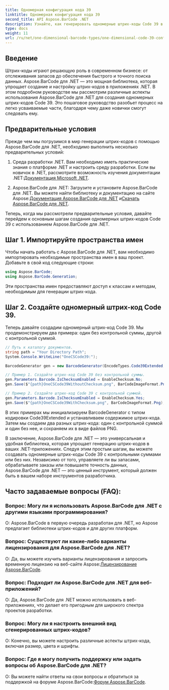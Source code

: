 ```yaml
---
title: Одномерная конфигурация кода 39
linktitle: Одномерная конфигурация кода 39
second_title: API Aspose.BarCode .NET
description: Узнайте, как генерировать одномерные штрих-коды Code 39 в .NET с помощью Aspose.BarCode. Пошаговое руководство для разработчиков.
type: docs
weight: 11
url: /ru/net/one-dimensional-barcode-types/one-dimensional-code-39-configuration/
---
```


## Введение

Штрих-коды играют решающую роль в современном бизнесе: от отслеживания запасов до обеспечения быстрого и точного поиска данных. Aspose.BarCode для .NET — это мощная библиотека, которая упрощает создание и настройку штрих-кодов в приложениях .NET. В этом подробном руководстве мы рассмотрим различные аспекты использования Aspose.BarCode для .NET для создания одномерных штрих-кодов Code 39. Это пошаговое руководство разобьет процесс на легко усваиваемые части, благодаря чему даже новички смогут следовать ему.

## Предварительные условия

Прежде чем мы погрузимся в мир генерации штрих-кодов с помощью Aspose.BarCode для .NET, необходимо выполнить несколько предварительных условий:

1.  Среда разработки .NET. Вам необходимо иметь практические знания о платформе .NET и настроить среду разработки. Если вы новичок в .NET, рассмотрите возможность изучения документации .NET:[Документация Microsoft .NET](https://docs.microsoft.com/en-us/dotnet/).

2. Aspose.BarCode для .NET: Загрузите и установите Aspose.BarCode для .NET. Вы можете найти библиотеку и документацию на сайте Aspose:[Документация Aspose.BarCode для .NET](https://reference.aspose.com/barcode/net/) и[Скачать Aspose.BarCode для .NET](https://releases.aspose.com/barcode/net/).

Теперь, когда мы рассмотрели предварительные условия, давайте перейдем к основным шагам создания одномерных штрих-кодов Code 39 с использованием Aspose.BarCode для .NET.

## Шаг 1. Импортируйте пространства имен
Чтобы начать работать с Aspose.BarCode для .NET, вам необходимо импортировать необходимые пространства имен в ваш проект. Добавьте в свой код следующие строки:

```csharp
using Aspose.BarCode;
using Aspose.BarCode.Generation;
```

Эти пространства имен предоставляют доступ к классам и методам, необходимым для генерации штрих-кода.

## Шаг 2. Создайте одномерный штрих-код Code 39.

Теперь давайте создадим одномерный штрих-код Code 39. Мы продемонстрируем два примера: один без контрольной суммы, другой с контрольной суммой.

```csharp
// Путь к каталогу документов.
string path = "Your Directory Path";
System.Console.WriteLine("OneCSCode39:");

BarcodeGenerator gen = new BarcodeGenerator(EncodeTypes.Code39Extended, "CODE");

// Пример 1. Создайте штрих-код Code 39 без контрольной суммы.
gen.Parameters.Barcode.IsChecksumEnabled = EnableChecksum.No;
gen.Save($"{path}OneCSCode39WithoutChecksum.png", BarCodeImageFormat.Png);

// Пример 2. Создайте штрих-код Code 39 с контрольной суммой.
gen.Parameters.Barcode.IsChecksumEnabled = EnableChecksum.Yes;
gen.Save($"{path}OneCSCode39WithChecksum.png", BarCodeImageFormat.Png);
```

В этих примерах мы инициализируем BarcodeGenerator с типом кодировки Code39Extended и устанавливаем содержимое штрих-кода. Затем мы создаем два разных штрих-кода: один с контрольной суммой и один без нее, и сохраняем их в виде файлов PNG.

В заключение, Aspose.BarCode для .NET — это универсальная и удобная библиотека, которая упрощает генерацию штрих-кодов в ваших .NET-приложениях. Следуя этим простым шагам, вы можете создавать одномерные штрих-коды Code 39 с контрольными суммами или без них. Независимо от того, управляете ли вы запасами, обрабатываете заказы или повышаете точность данных, Aspose.BarCode для .NET — это ценный инструмент, который должен быть в вашем наборе инструментов разработчика.

## Часто задаваемые вопросы (FAQ):

### Вопрос: Могу ли я использовать Aspose.BarCode для .NET с другими языками программирования?
О: Aspose.BarCode в первую очередь разработан для .NET, но Aspose предлагает библиотеки штрих-кодов и для других платформ.

### Вопрос: Существуют ли какие-либо варианты лицензирования для Aspose.BarCode для .NET?
О: Да, вы можете изучить варианты лицензирования и запросить временную лицензию на веб-сайте Aspose:[Лицензирование Aspose.BarCode](https://purchase.aspose.com/temporary-license/).

### Вопрос: Подходит ли Aspose.BarCode для .NET для веб-приложений?
О: Да, Aspose.BarCode для .NET можно использовать в веб-приложениях, что делает его пригодным для широкого спектра проектов разработки.

### Вопрос: Могу ли я настроить внешний вид сгенерированных штрих-кодов?
О: Конечно, вы можете настроить различные аспекты штрих-кода, включая размер, цвета и шрифты.

### Вопрос: Где я могу получить поддержку или задать вопросы об Aspose.BarCode для .NET?
 О: Вы можете найти ответы на свои вопросы и обратиться за поддержкой на форуме Aspose.BarCode:[Форум Aspose.BarCode](https://forum.aspose.com/c/barcode/13).